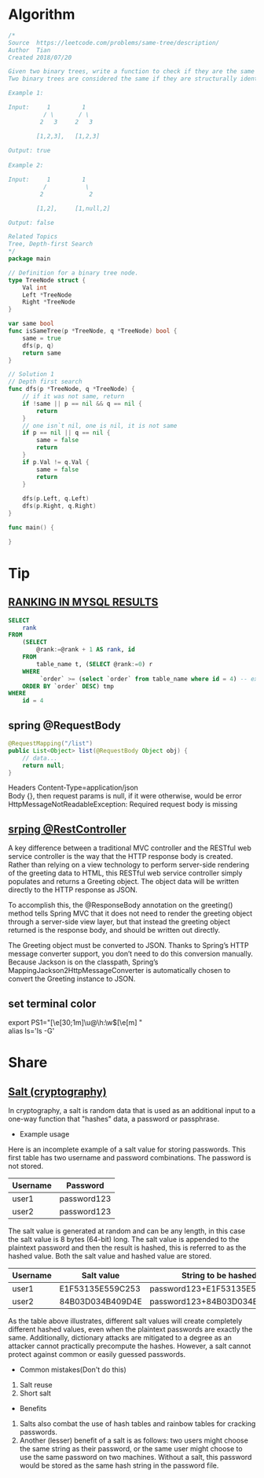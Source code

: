 # Algorithm

```Go
/*
Source  https://leetcode.com/problems/same-tree/description/
Author  Tian
Created 2018/07/20

Given two binary trees, write a function to check if they are the same or not.
Two binary trees are considered the same if they are structurally identical and the nodes have the same value.

Example 1:

Input:     1         1
          / \       / \
         2   3     2   3

        [1,2,3],   [1,2,3]
        
Output: true
        
Example 2:

Input:     1         1
          /           \
         2             2

        [1,2],     [1,null,2]

Output: false

Related Topics 
Tree, Depth-first Search
*/
package main

// Definition for a binary tree node.
type TreeNode struct {
    Val int
    Left *TreeNode
    Right *TreeNode
}

var same bool
func isSameTree(p *TreeNode, q *TreeNode) bool {
    same = true
    dfs(p, q)
    return same
}

// Solution 1
// Depth first search
func dfs(p *TreeNode, q *TreeNode) {
    // if it was not same, return
    if !same || p == nil && q == nil {
        return
    }
    // one isn`t nil, one is nil, it is not same
    if p == nil || q == nil {
        same = false
        return
    }
    if p.Val != q.Val {
        same = false
        return
    }
    
    dfs(p.Left, q.Left)
    dfs(p.Right, q.Right)
}

func main() {

}
```

# Tip

## [RANKING IN MYSQL RESULTS](https://stackoverflow.com/questions/2520357/mysql-get-row-number-on-select)
```SQL
SELECT 
    rank
FROM
    (SELECT 
        @rank:=@rank + 1 AS rank, id
    FROM
        table_name t, (SELECT @rank:=0) r
    WHERE
         `order` >= (select `order` from table_name where id = 4) -- exclude id =4 after data
    ORDER BY `order` DESC) tmp
WHERE
    id = 4
```

## spring @RequestBody

```Java
@RequestMapping("/list")
public List<Object> list(@RequestBody Object obj) {
    // data...
    return null;
}
```
Headers Content-Type=application/json <br/>
Body {}, then request params is null, if it were otherwise, would be error HttpMessageNotReadableException: Required request body is missing

## [srping @RestController](https://spring.io/guides/gs/rest-service-cors/#_create_a_resource_controller)

A key difference between a traditional MVC controller and the RESTful web service controller is the way that the HTTP response body is created. Rather than relying on a view technology to perform server-side rendering of the greeting data to HTML, this RESTful web service controller simply populates and returns a Greeting object. The object data will be written directly to the HTTP response as JSON.

To accomplish this, the @ResponseBody annotation on the greeting() method tells Spring MVC that it does not need to render the greeting object through a server-side view layer, but that instead the greeting object returned is the response body, and should be written out directly.

The Greeting object must be converted to JSON. Thanks to Spring’s HTTP message converter support, you don’t need to do this conversion manually. Because Jackson is on the classpath, Spring’s MappingJackson2HttpMessageConverter is automatically chosen to convert the Greeting instance to JSON.

## set terminal color

export PS1="\[\e[30;1m\]\u@\h:\w\$\[\e[m\] " <br/>
alias ls='ls -G'

# Share

## [Salt (cryptography)](https://en.wikipedia.org/wiki/Salt_(cryptography))

In cryptography, a salt is random data that is used as an additional input to a one-way function that "hashes" data, a password or passphrase.

* Example usage

Here is an incomplete example of a salt value for storing passwords. This first table has two username and password combinations. The password is not stored.

Username | Password
--- | ---
user1 | password123
user2 | password123

The salt value is generated at random and can be any length, in this case the salt value is 8 bytes (64-bit) long. The salt value is appended to the plaintext password and then the result is hashed, this is referred to as the hashed value. Both the salt value and hashed value are stored.

Username | Salt value | String to be hashed | Hashed value = SHA256 (Password + Salt value)
--- | --- | --- | ---
user1 | E1F53135E559C253 | password123+E1F53135E559C253 | 72AE25495A7981C40622D49F9A52E4F1565C90F048F59027BD9C8C8900D5C3D8
user2 | 84B03D034B409D4E | password123+84B03D034B409D4E | B4B6603ABC670967E99C7E7F1389E40CD16E78AD38EB1468EC2AA1E62B8BED3A

As the table above illustrates, different salt values will create completely different hashed values, even when the plaintext passwords are exactly the same. Additionally, dictionary attacks are mitigated to a degree as an attacker cannot practically precompute the hashes. However, a salt cannot protect against common or easily guessed passwords.

* Common mistakes(Don't do this)

1. Salt reuse
2. Short salt

* Benefits

1. Salts also combat the use of hash tables and rainbow tables for cracking passwords.
2. Another (lesser) benefit of a salt is as follows: two users might choose the same string as their password, or the same user might choose to use the same password on two machines. Without a salt, this password would be stored as the same hash string in the password file.
